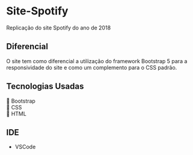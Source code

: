 # Site-Spotify
 Replicação do site Spotify do ano de 2018

 ## Diferencial
 O site tem como diferencial a utilização do framework Bootstrap 5 para a responsividade do site e como um complemento para o CSS padrão.
 

## Tecnologias Usadas
🔹 Bootstrap  
🔹 CSS  
🔹 HTML  

## IDE
* VSCode
